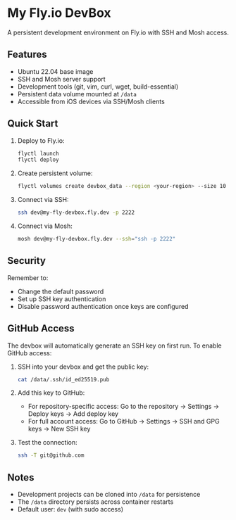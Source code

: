 # My Fly.io DevBox

A persistent development environment on Fly.io with SSH and Mosh access.

## Features

- Ubuntu 22.04 base image
- SSH and Mosh server support
- Development tools (git, vim, curl, wget, build-essential)
- Persistent data volume mounted at `/data`
- Accessible from iOS devices via SSH/Mosh clients

## Quick Start

1. Deploy to Fly.io:
   ```bash
   flyctl launch
   flyctl deploy
   ```

2. Create persistent volume:
   ```bash
   flyctl volumes create devbox_data --region <your-region> --size 10
   ```

3. Connect via SSH:
   ```bash
   ssh dev@my-fly-devbox.fly.dev -p 2222
   ```

4. Connect via Mosh:
   ```bash
   mosh dev@my-fly-devbox.fly.dev --ssh="ssh -p 2222"
   ```

## Security

Remember to:
- Change the default password
- Set up SSH key authentication
- Disable password authentication once keys are configured

## GitHub Access

The devbox will automatically generate an SSH key on first run. To enable GitHub access:

1. SSH into your devbox and get the public key:
   ```bash
   cat /data/.ssh/id_ed25519.pub
   ```

2. Add this key to GitHub:
   - For repository-specific access: Go to the repository → Settings → Deploy keys → Add deploy key
   - For full account access: Go to GitHub → Settings → SSH and GPG keys → New SSH key

3. Test the connection:
   ```bash
   ssh -T git@github.com
   ```

## Notes

- Development projects can be cloned into `/data` for persistence
- The `/data` directory persists across container restarts
- Default user: `dev` (with sudo access)